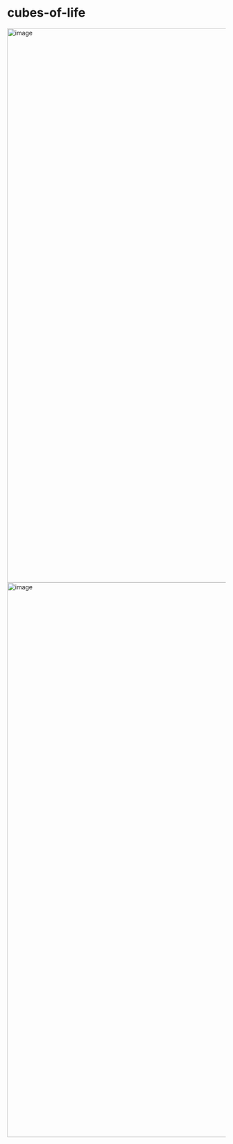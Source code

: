 # cubes-of-life

<img width="1279" alt="image" src="https://github.com/MrBallonvas/cubes-of-life/assets/58231918/da329404-83de-44c8-9886-c453e706bcc6">

<img width="1280" alt="image" src="https://github.com/MrBallonvas/cubes-of-life/assets/58231918/3e420298-6b3c-47cc-914c-5f87d89a43e0">
